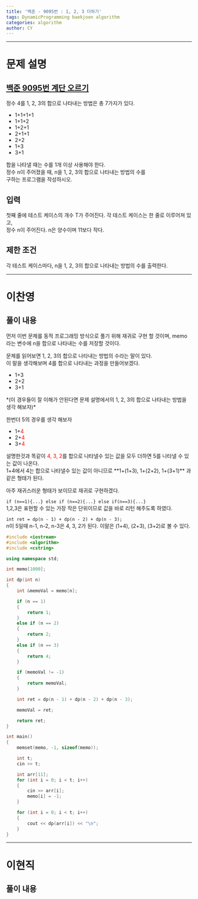 ```yaml
---
title: '백준 - 9095번 : 1, 2, 3 더하기'
tags: DynamicProgramming baekjoon algorithm
categories: algorithm
author: CY
---
```

<style>
    .red{
        color: red;
    }
</style>
---
# 문제 설명
## [백준 9095번 계단 오르기](https://www.acmicpc.net/problem/9095)  
정수 4를 1, 2, 3의 합으로 나타내는 방법은 총 7가지가 있다.  
<ul>
    <li>1+1+1+1</li>
    <li>1+1+2</li>
    <li>1+2+1</li>
    <li>2+1+1</li>
    <li>2+2</li>
    <li>1+3</li>
    <li>3+1</li>
</ul>

합을 나타낼 때는 수를 1개 이상 사용해야 한다.  
정수 n이 주어졌을 때, n을 1, 2, 3의 합으로 나타내는 방법의 수를  
구하는 프로그램을 작성하시오.

## 입력

첫째 줄에 테스트 케이스의 개수 T가 주어진다. 각 테스트 케이스는 한 줄로 이루어져 있고,  
정수 n이 주어진다. n은 양수이며 11보다 작다.

## 제한 조건

각 테스트 케이스마다, n을 1, 2, 3의 합으로 나타내는 방법의 수를 출력한다.

---
# 이찬영

## 풀이 내용
먼저 이번 문제를 동적 프로그래밍 방식으로 풀기 위해 재귀로 구현 할 것이며, memo라는 변수에 n을 합으로 나타내는 수를 저장할 것이다.

문제를 읽어보면 1, 2, 3의 합으로 나타내는 방법의 수라는 말이 있다.<br>
이 말을 생각해보며 4를 합으로 나타내는 과정을 만들어보겠다.<br>
<ul>
    <li>1+3</li>
    <li>2+2</li>
    <li>3+1</li>
</ul>
*(이 경우들이 잘 이해가 안된다면 문제 설명에서의 1, 2, 3의 합으로 나타내는 방법을 생각 해보자)*

한번더 5의 경우를 생각 해보자
<ul>
    <li>1+<a class = "red">4</a></li>
    <li>2+<a class = "red">4</a></li>
    <li>3+<a class = "red">4</a></li>
</ul>
설명한것과 똑같이 <a class = "red">4, 3, 2</a>를 합으로 나타낼수 있는 값을 모두 더하면 5를 나타낼 수 있는 값이 나온다. <br>
1+4에서 4는 합으로 나타낼수 있는 값이 아니므로 **1+(1+3), 1+(2+2), 1+(3+1)** 과 같은 형태가 된다.<br>

아주 재귀스러운 형태가 보이므로 재귀로 구현하겠다.

`if (n==1){...} else if (n==2){...} else if(n==3){...}`<br>
1,2,3은 표현할 수 있는 가장 작은 단위이므로 값을 바로 리턴 해주도록 하였다.

`int ret = dp(n - 1) + dp(n - 2) + dp(n - 3);`<br>
n이 5일때 n-1, n-2, n-3은 4, 3, 2가 된다. 이말은 (1+4), (2+3), (3+2)로 볼 수 있다.
```cpp
#include <iostream>
#include <algorithm>
#include <cstring>

using namespace std;

int memo[1000];

int dp(int n)
{
    int &memoVal = memo[n];

    if (n == 1)
    {
        return 1;
    }
    else if (n == 2)
    {
        return 2;
    }
    else if (n == 3)
    {
        return 4;
    }

    if (memoVal != -1)
    {
        return memoVal;
    }

    int ret = dp(n - 1) + dp(n - 2) + dp(n - 3);

    memoVal = ret;

    return ret;
}

int main()
{
    memset(memo, -1, sizeof(memo));

    int t;
    cin >> t;

    int arr[11];
    for (int i = 0; i < t; i++)
    {
        cin >> arr[i];
        memo[i] = -1;
    }

    for (int i = 0; i < t; i++)
    {
        cout << dp(arr[i]) << "\n";
    }
}
```

---

# 이현직

## 풀이 내용
